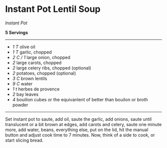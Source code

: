 # Instant Pot Lentil Soup

*Instant Pot*

**5 Servings**

---

- *1 T* olive oil
- *1 T* garlic, chopped
- *2 C / 1* large onion, chopped
- *2* large carots, chopped
- *2* large celery ribs, chopped (optional)
- *2* potatoes, chopped (optional)
- *3 C* brown lentils
- *9 C* water
- *1 t* herbes de provence
- *2* bay leaves
- *4* bouilion cubes or the equivanlent of better than bouilon or broth powder

---

Set instant pot to saute, add oil, saute the garlic, add onions, saute until
translucent or a bit brown at edges, add carots and celery, saute one minute
more, add water, beans, everything else, put on the lid, hit the manual button
and adjust cook time to 7 minutes. Now, think of a side to cook, or start
slicing bread.
